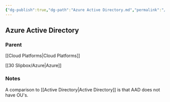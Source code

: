 ```yaml
---
{"dg-publish":true,"dg-path":"Azure Active Directory.md","permalink":"/azure-active-directory/","tags":["notes"]}
---
```



## Azure Active Directory

### Parent

[[Cloud Platforms\|Cloud Platforms]]

[[30 Slipbox/Azure\|Azure]]

### Notes

A comparison to [[Active Directory\|Active Directory]] is that AAD does not have OU's.
